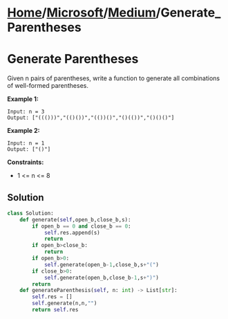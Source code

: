 # [Home](./../..)/[Microsoft](./..)/[Medium](./)/Generate_Parentheses
<h1>Generate Parentheses</h1>

<p>
Given n pairs of parentheses, write a function to generate all combinations of well-formed parentheses.

</p>

<b>Example 1:</b>

    Input: n = 3
    Output: ["((()))","(()())","(())()","()(())","()()()"]
    
<b>Example 2:</b>

    Input: n = 1
    Output: ["()"]
    
<b>Constraints:</b>

- 1 <= n <= 8

<h2>Solution</h2>

```python
class Solution:
    def generate(self,open_b,close_b,s):
        if open_b == 0 and close_b == 0:
            self.res.append(s)
            return
        if open_b>close_b:
            return
        if open_b>0:
            self.generate(open_b-1,close_b,s+"(")
        if close_b>0:
            self.generate(open_b,close_b-1,s+")")
        return
    def generateParenthesis(self, n: int) -> List[str]:
        self.res = []
        self.generate(n,n,"")
        return self.res
```
